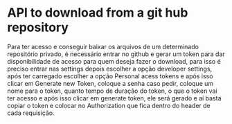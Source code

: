  #  API to download from a git hub repository
 
 Para ter acesso e conseguir baixar os arquivos de um determinado repositório 
privado, é necessário entrar no github e gerar um token para dar disponibilidade de acesso
para quem deseja fazer o download, para isso é preciso entrar nas settings
depois escolher a opção developer settings, após ter carregado escolher a opção 
Personal acess tokens e após isso clicar em Generate new Token, coloque a senha caso pedir,
coloque um nome para o token, quanto tempo de duração do token, o que o token vai ter acesso e após
isso clicar em generate token, ele será gerado e aí basta copiar o token e colocar no Authorization
que fica dentro do header de cada requisição.
